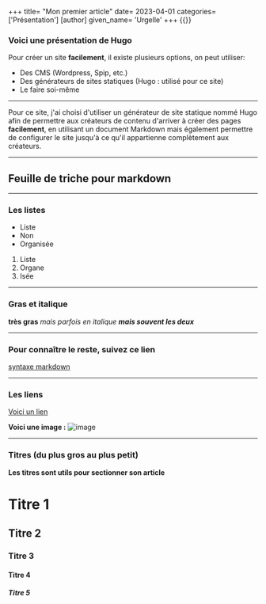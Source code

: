 +++
title= "Mon premier article"
date= 2023-04-01
categories= ['Présentation']
[author] 
    given_name= 'Urgelle'
+++
{{<table>}}

### Voici une présentation de Hugo
Pour créer un site __facilement__, il existe plusieurs options, on peut utiliser: 

* Des CMS (Wordpress, Spip, etc.)
* Des générateurs de sites statiques (Hugo : utilisé pour ce site)
* Le faire soi-même

______________________

Pour ce site, j'ai choisi d'utiliser un générateur de site statique nommé Hugo
afin de permettre aux créateurs de contenu d'arriver à créer des pages
__facilement__, en utilisant un document Markdown mais également permettre de
configurer le site jusqu'à ce qu'il appartienne complètement aux créateurs.
________________________

## Feuille de triche pour markdown

________________________

### Les listes

* Liste
* Non
* Organisée

1. Liste
2. Organe
3. Isée

_____________________

### Gras et italique

__très gras__
_mais parfois en italique_
___mais souvent les deux___

_______________________

### Pour connaître le reste, suivez ce lien
[syntaxe markdown](https://www.markdownguide.org/basic-syntax)


__________________

### Les liens

[Voici un lien](https://links.urgelle.fr)

__Voici une image :__
![image](/images/1.jpg)

___________________
### Titres (du plus gros au plus petit) 
__Les titres sont utils pour sectionner son article__

# Titre 1
## Titre 2
### Titre 3
#### Titre 4
##### Titre 5
